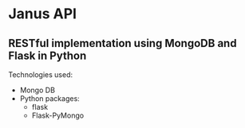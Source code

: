 # Janus API
## RESTful implementation using MongoDB and Flask in Python

Technologies used:  

* Mongo DB
* Python packages:
    * flask
    * Flask-PyMongo
